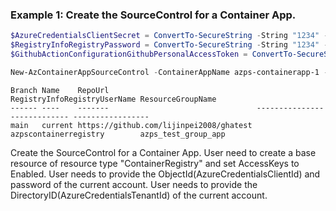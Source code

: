 ### Example 1: Create the SourceControl for a Container App.
```powershell
$AzureCredentialsClientSecret = ConvertTo-SecureString -String "1234" -Force -AsPlainText
$RegistryInfoRegistryPassword = ConvertTo-SecureString -String "1234" -Force -AsPlainText
$GithubActionConfigurationGithubPersonalAccessToken = ConvertTo-SecureString -String "1234" -Force -AsPlainText

New-AzContainerAppSourceControl -ContainerAppName azps-containerapp-1 -ResourceGroupName azps_test_group_app -AzureCredentialsClientId "UserObjectId" -AzureCredentialsClientSecret $AzureCredentialsClientSecret -AzureCredentialsKind "feaderated" -AzureCredentialsTenantId "UserDirectoryID" -Branch "main" -GithubActionConfigurationContextPath "./" -GithubActionConfigurationGithubPersonalAccessToken $GithubActionConfigurationGithubPersonalAccessToken -GithubActionConfigurationImage "azps-containerapp-1" -RegistryInfoRegistryPassword $RegistryInfoRegistryPassword -RegistryInfoRegistryUrl "azpscontainerregistry.azurecr.io" -RegistryInfoRegistryUserName "azpscontainerregistry" -RepoUrl "https://github.com/lijinpei2008/ghatest"
```

```output
Branch Name    RepoUrl                                 RegistryInfoRegistryUserName ResourceGroupName
------ ----    -------                                 ---------------------------- -----------------
main   current https://github.com/lijinpei2008/ghatest azpscontainerregistry        azps_test_group_app
```

Create the SourceControl for a Container App.
User need to create a base resource of resource type "ContainerRegistry" and set AccessKeys to Enabled.
User needs to provide the ObjectId(AzureCredentialsClientId) and password of the current account.
User needs to provide the DirectoryID(AzureCredentialsTenantId) of the current account.